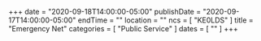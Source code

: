 +++
date = "2020-09-18T14:00:00-05:00"
publishDate = "2020-09-17T14:00:00-05:00"
endTime = ""
location = ""
ncs = [ "KE0LDS" ]
title = "Emergency Net"
categories = [ "Public Service" ]
dates = [ "" ]
+++
